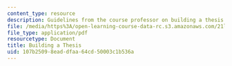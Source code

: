 ```yaml
---
content_type: resource
description: Guidelines from the course professor on building a thesis.
file: /media/https%3A/open-learning-course-data-rc.s3.amazonaws.com/21l-430-popular-narrative-masterminds-fall-2004/107b25098eaddfaa64cd50003c1b536a_MIT21L_430F04_thesis.pdf
file_type: application/pdf
resourcetype: Document
title: Building a Thesis
uid: 107b2509-8ead-dfaa-64cd-50003c1b536a
---
```

